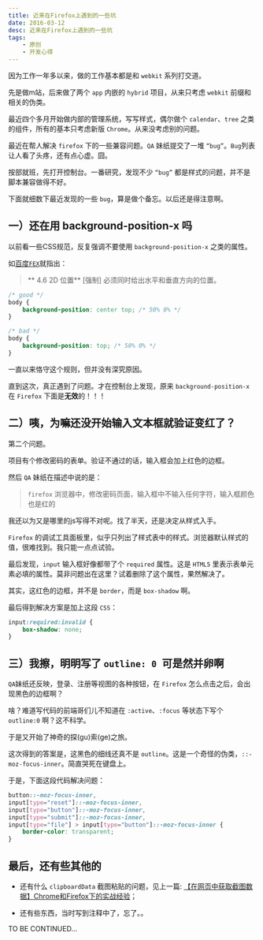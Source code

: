```yaml
---
title: 近来在Firefox上遇到的一些坑
date: 2016-03-12
desc: 近来在Firefox上遇到的一些坑
tags: 
    - 原创
    - 开发心得
---
```


因为工作一年多以来，做的工作基本都是和 `webkit` 系列打交道。

先是做m站，后来做了两个 `app` 内嵌的 `hybrid` 项目，从来只考虑 `webkit` 前缀和相关的伪类。

最近四个多月开始做内部的管理系统，写写样式，偶尔做个 `calendar`、`tree` 之类的组件，所有的基本只考虑新版 `Chrome`。从来没考虑别的问题。

最近在帮人解决 `firefox` 下的一些兼容问题。`QA` 妹纸提交了一堆 `“bug”`。`Bug`列表让人看了头疼，还有点心虚。囧。

按部就班，先打开控制台。一番研究，发现不少 `“bug”` 都是样式的问题，并不是脚本兼容做得不好。

下面就细数下最近发现的一些 `bug`，算是做个备忘。以后还是得注意啊。


## 一）还在用 **background-position-x** 吗

以前看一些CSS规范，反复强调不要使用 `background-position-x` 之类的属性。

如[百度`FEX`](https://github.com/fex-team/styleguide/blob/master/css.md#46-2d-位置)就指出：
>** 4.6 2D 位置**
>[强制] 必须同时给出水平和垂直方向的位置。

```css
/* good */
body {
    background-position: center top; /* 50% 0% */
}

/* bad */
body {
    background-position: top; /* 50% 0% */
}
```

一直以来恪守这个规则，但并没有深究原因。

直到这次，真正遇到了问题。才在控制台上发现，原来 `background-position-x` 在 `Firefox` 下面是**无效**的！！！

## 二）咦，为嘛还没开始输入文本框就验证变红了？

第二个问题。

项目有个修改密码的表单。验证不通过的话，输入框会加上红色的边框。

然后 `QA` 妹纸在描述中说的是：

> `firefox` 浏览器中，修改密码页面，输入框中不输入任何字符，输入框颜色也是红的  

我还以为又是哪里的js写得不对呢。找了半天，还是决定从样式入手。

`Firefox` 的调试工具面板里，似乎只列出了样式表中的样式。浏览器默认样式的值，很难找到。我只能一点点试验。

最后发现，`input` 输入框好像都带了个 `required` 属性。这是 `HTML5` 里表示表单元素必填的属性。莫非问题出在这里？试着删除了这个属性，果然解决了。

其实，这红色的边框，并不是 `border`，而是 `box-shadow` 啊。

最后得到解决方案是加上这段 `CSS`：

```css
input:required:invalid {
    box-shadow: none;
}
```

## 三）我擦，明明写了 `outline: 0 `可是然并卵啊

`QA`妹纸还反映，登录、注册等视图的各种按钮，在 `Firefox` 怎么点击之后，会出现黑色的边框啊？

啥？难道写代码的前端哥们儿不知道在 `:active`、`:focus` 等状态下写个 `outline:0` 啊？这不科学。

于是又开始了神奇的探(gu)索(ge)之旅。

这次得到的答案是，这黑色的细线还真不是 `outline`。这是一个奇怪的伪类，`::-moz-focus-inner`。简直哭死在键盘上。

于是，下面这段代码解决问题：

```css
button::-moz-focus-inner,
input[type="reset"]::-moz-focus-inner,
input[type="button"]::-moz-focus-inner,
input[type="submit"]::-moz-focus-inner,
input[type="file"] > input[type="button"]::-moz-focus-inner {
    border-color: transparent;
}
```

## 最后，还有些其他的

- 还有什么 `clipboardData` 截图粘贴的问题，见上一篇: [【在网页中获取截图数据】Chrome和Firefox下的实战经验](https://segmentfault.com/a/1190000004584071)；

- 还有些东西，当时写到注释中了，忘了。。

TO BE CONTINUED...

